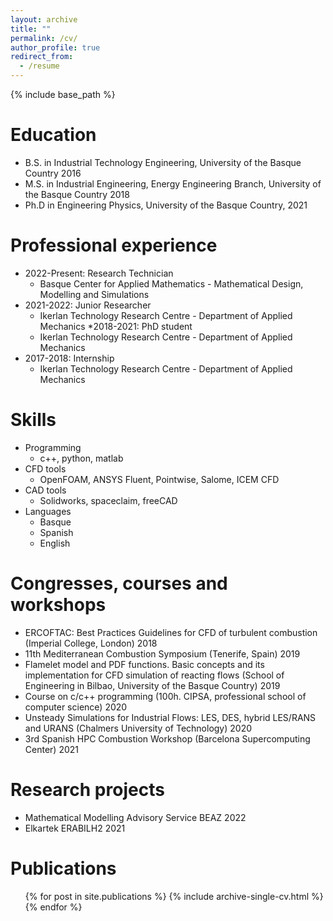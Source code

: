 ```yaml
---
layout: archive
title: ""
permalink: /cv/
author_profile: true
redirect_from:
  - /resume
---
```


{% include base_path %}

Education
======
* B.S. in Industrial Technology Engineering, University of the Basque Country 2016 
* M.S. in Industrial Engineering, Energy Engineering Branch, University of the Basque Country 2018
* Ph.D in Engineering Physics, University of the Basque Country, 2021

Professional experience
======



* 2022-Present: Research Technician 
  * Basque Center for Applied Mathematics - Mathematical Design, Modelling and Simulations
* 2021-2022: Junior Researcher 
  * Ikerlan Technology Research Centre - Department of Applied Mechanics
*2018-2021: PhD student 
  * Ikerlan Technology Research Centre - Department of Applied Mechanics
* 2017-2018: Internship 
  * Ikerlan Technology Research Centre - Department of Applied Mechanics
  
Skills
======
* Programming
  * c++, python, matlab
* CFD tools
  * OpenFOAM, ANSYS Fluent, Pointwise, Salome, ICEM CFD
* CAD tools
  * Solidworks, spaceclaim, freeCAD
* Languages 
  * Basque
  * Spanish
  * English

Congresses, courses and workshops
======
* ERCOFTAC: Best Practices Guidelines for CFD of turbulent combustion (Imperial College, London) 2018
* 11th Mediterranean Combustion Symposium (Tenerife, Spain) 2019
* Flamelet model and PDF functions. Basic concepts and its implementation for CFD simulation of reacting flows (School of Engineering in Bilbao, University of the Basque Country) 2019
* Course on c/c++ programming (100h. CIPSA, professional school of computer science) 2020
* Unsteady Simulations for Industrial Flows: LES, DES, hybrid LES/RANS and URANS (Chalmers University of Technology) 2020
* 3rd Spanish HPC Combustion Workshop (Barcelona Supercomputing Center) 2021

Research projects
======
* Mathematical Modelling Advisory Service BEAZ 2022
* Elkartek ERABILH2 2021 

Publications
======
  <ul>{% for post in site.publications %}
    {% include archive-single-cv.html %}
  {% endfor %}</ul>
  
